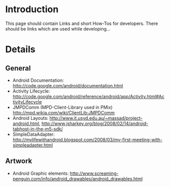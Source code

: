 # Introduction #

This page should contain Links and short How-Tos for developers. There should be links which are used while developing...


# Details #

## General ##
  * Android Documentation: http://code.google.com/android/documentation.html
  * Activity Lifecycle: http://code.google.com/android/reference/android/app/Activity.html#ActivityLifecycle
  * JMPDComm (MPD-Client-Library used in PMix) http://mpd.wikia.com/wiki/ClientLib:JMPDComm
  * Android Layouts: http://www.it.usyd.edu.au/~massad/project-android.html, http://www.jsharkey.org/blog/2008/02/14/android-tabhost-in-the-m5-sdk/
  * SimpleDataAdapter: http://mylifewithandroid.blogspot.com/2008/03/my-first-meeting-with-simpleadapter.html


## Artwork ##
  * Android Graphic elements: http://www.screaming-penguin.com/info/android_drawables/android_drawables.html